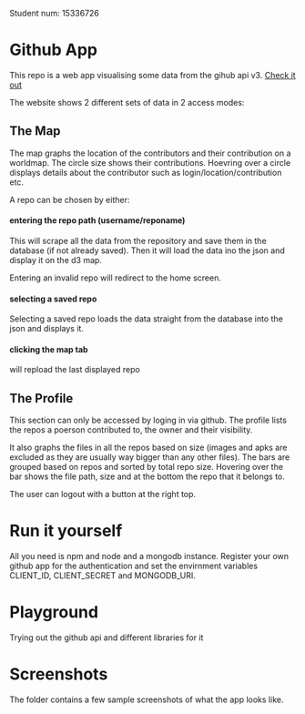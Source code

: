 Student num: 15336726

# Github App

This repo is a web app visualising some data from the gihub api v3.
[Check it out](https://a-github.herokuapp.com/)

The website shows 2 different sets of data in 2 access modes:

## The Map

The map graphs the location of the contributors and their contribution on a worldmap.
The circle size shows their contributions.
Hoevring over a circle displays details about the contributor such as login/location/contribution etc.

A repo can be chosen by either:

#### entering the repo path (username/reponame)

This will scrape all the data from the repository and save them in the database (if not already saved).
Then it will load the data ino the json and display it on the d3 map.

Entering an invalid repo will redirect to the home screen.

#### selecting a saved repo

Selecting a saved repo loads the data straight from the database into the json and displays it.

#### clicking the map tab

will repload the last displayed repo

## The Profile

This section can only be accessed by loging in via github.
The profile lists the repos a poerson contributed to, the owner and their visibility.

It also graphs the files in all the repos based on size (images and apks are excluded as they are usually way bigger than any other files). The bars are grouped based on repos and sorted by total repo size.
Hovering over the bar shows the file path, size and at the bottom the repo that it belongs to.

The user can logout with a button at the right top.

# Run it yourself

All you need is npm and node and a mongodb instance.
Register your own github app for the authentication and set the envirnment variables CLIENT\_ID, CLIENT_SECRET and MONGODB\_URI.

# Playground

Trying out the github api and different libraries for it

# Screenshots

The folder contains a few sample screenshots of what the app looks like.

